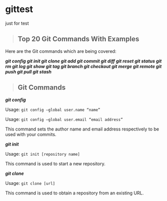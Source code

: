 # gittest
just for test

> ## Top 20 Git Commands With Examples


Here are the Git commands which are being covered:

**_git config
git init
git clone
git add
git commit
git diff
git reset
git status
git rm
git log
git show
git tag
git branch
git checkout
git merge
git remote
git push
git pull
git stash_**

> ## Git Commands

**_git config_**

Usage: `git config –global user.name “name”`  

Usage: `git config –global user.email “email address”`  

This command sets the author name and email address respectively to be used with your commits.

**_git init_**

Usage: `git init [repository name]`

This command is used to start a new repository.

**_git clone_**

Usage: `git clone [url]` 

This command is used to obtain a repository from an existing URL.

